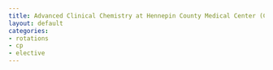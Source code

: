 ```yaml
---
title: Advanced Clinical Chemistry at Hennepin County Medical Center (Custom Tailored to Individual Interests)
layout: default
categories: 
- rotations
- cp
- elective
---
```

